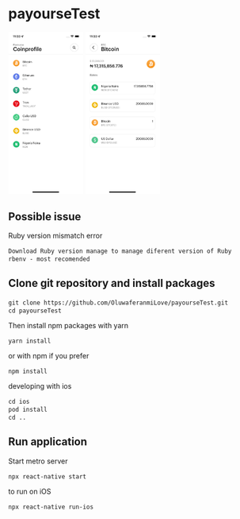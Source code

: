 # payourseTest
<img src="./src/assets/image/screenShot1.png" width="30%" height="30%">    <img src="./src/assets/image/screenShot2.png" width="30%" height="30%">
## Possible issue

  Ruby version mismatch error
  
    Download Ruby version manage to manage diferent version of Ruby
    rbenv - most recomended

## Clone git repository and install packages

    git clone https://github.com/OluwaferanmiLove/payourseTest.git
    cd payourseTest

Then install npm packages with yarn

    yarn install

or with npm if you prefer

    npm install

developing with ios

    cd ios
    pod install
    cd ..

## Run application

Start metro server

    npx react-native start

to run on iOS

    npx react-native run-ios